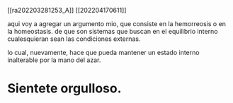 [[ra202203281253_A]]
[[202204170611]]

aqui voy a agregar un argumento mio, que consiste en la hemorreosis o en la homeostasis. de que son sistemas que buscan en el equilibrio interno cualesquieran sean las condiciones externas. 

lo cual, nuevamente, hace que pueda mantener un estado interno inalterable por la mano del azar. 

# Sientete orgulloso.